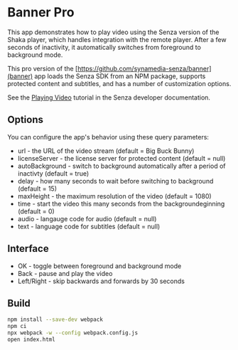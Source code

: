 # Banner Pro

This app demonstrates how to play video using the Senza version of the Shaka player, which handles integration with the remote player. After a few seconds of inactivity, it automatically switches from foreground to background mode.

This pro version of the [https://github.com/synamedia-senza/banner](banner) app loads the Senza SDK from an NPM package, supports protected content and subtitles, and has a number of customization options. 

See the [Playing Video](https://developer.synamedia.com/senza/docs/playing-video) tutorial in the Senza developer documentation.

## Options

You can configure the app's behavior using these query parameters:

* url - the URL of the video stream (default = Big Buck Bunny)
* licenseServer - the license server for protected content (default = null)
* autoBackground - switch to background automatically after a period of inactivty (default = true)
* delay - how many seconds to wait before switching to background (default = 15)
* maxHeight - the maximum resolution of the video (default = 1080)
* time - start the video this many seconds from the backgroundeginning (default = 0)
* audio - langauge code for audio (default = null)
* text - language code for subtitles (default = null)

## Interface

* OK - toggle between foreground and background mode
* Back - pause and play the video
* Left/Right - skip backwards and forwards by 30 seconds

## Build

```bash
npm install --save-dev webpack
npm ci
npx webpack -w --config webpack.config.js
open index.html
```
